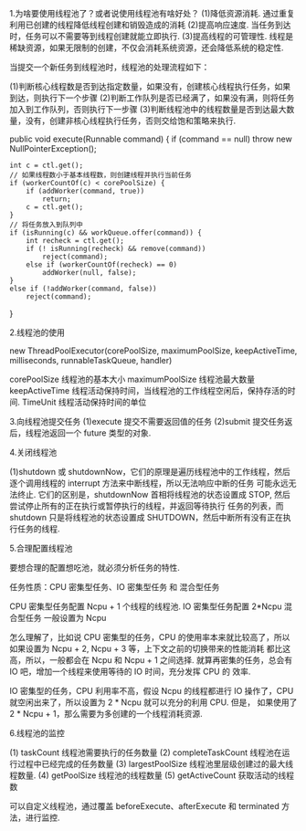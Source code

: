 1.为啥要使用线程池了？或者说使用线程池有啥好处？
(1)降低资源消耗. 通过重复利用已创建的线程降低线程创建和销毁造成的消耗
(2)提高响应速度. 当任务到达时，任务可以不需要等到线程创建就能立即执行.
(3)提高线程的可管理性. 线程是稀缺资源，如果无限制的创建，不仅会消耗系统资源，还会降低系统的稳定性.

当提交一个新任务到线程池时，线程池的处理流程如下：

(1)判断核心线程数是否到达指定数量，如果没有，创建核心线程执行任务，如果到达，则执行下一个步骤
(2)判断工作队列是否已经满了，如果没有满，则将任务加入到工作队列，否则执行下一步骤
(3)判断线程池中的线程数量是否到达最大数量，没有，创建非核心线程执行任务，否则交给饱和策略来执行.

public void execute(Runnable command) {
    if (command == null)
        throw new NullPointerException();

    int c = ctl.get();
    // 如果线程数小于基本线程数，则创建线程并执行当前任务
    if (workerCountOf(c) < corePoolSize) {
        if (addWorker(command, true))
            return;
        c = ctl.get();
    }
    // 将任务放入到队列中
    if (isRunning(c) && workQueue.offer(command)) {
        int recheck = ctl.get();
        if (! isRunning(recheck) && remove(command))
            reject(command);
        else if (workerCountOf(recheck) == 0)
            addWorker(null, false);
    }
    else if (!addWorker(command, false))
        reject(command);
}

2.线程池的使用

new ThreadPoolExecutor(corePoolSize, maximumPoolSize, keepActiveTime, milliseconds, runnableTaskQueue, handler)

corePoolSize 线程池的基本大小
maximumPoolSize 线程池最大数量
keepActiveTime 线程活动保持时间，当线程池的工作线程空闲后，保持存活的时间.
TimeUnit 线程活动保持时间的单位

3.向线程池提交任务
(1)execute 提交不需要返回值的任务
(2)submit 提交任务返后，线程池返回一个 future 类型的对象.

4.关闭线程池

(1)shutdown 或 shutdownNow，它们的原理是遍历线程池中的工作线程，然后逐个调用线程的 interrupt 方法来中断线程，所以无法响应中断的任务
可能永远无法终止. 它们的区别是，shutdownNow 首相将线程池的状态设置成 STOP, 然后尝试停止所有的正在执行或暂停执行的线程，并返回等待执行
任务的列表，而 shutdown 只是将线程池的状态设置成 SHUTDOWN，然后中断所有没有正在执行任务的线程.

5.合理配置线程池

要想合理的配置想吃池，就必须分析任务的特性.

任务性质：CPU 密集型任务、IO 密集型任务 和 混合型任务

CPU 密集型任务配置 Ncpu + 1 个线程的线程池.
IO 密集型任务配置 2*Ncpu
混合型任务 一般设置为 Ncpu

怎么理解了，比如说 CPU 密集型的任务，CPU 的使用率本来就比较高了，所以如果设置为 Ncpu + 2, Ncpu + 3 等，上下文之前的切换带来的性能消耗
都比这高，所以，一般都会在 Ncpu 和 Ncpu + 1 之间选择. 就算再密集的任务，总会有 IO 吧，增加一个线程来使用等待的 IO 时间，充分发挥 CPU 的
效率.

IO 密集型的任务，CPU 利用率不高，假设 Ncpu 的线程都进行 IO 操作了，CPU 就空闲出来了，所以设置为 2 * Ncpu 就可以充分的利用 CPU. 但是，
如果使用了 2 * Ncpu + 1，那么需要为多创建的一个线程消耗资源.


6.线程池的监控

(1) taskCount 线程池需要执行的任务数量
(2) completeTaskCount 线程池在运行过程中已经完成的任务数量
(3) largestPoolSize 线程池里层级创建过的最大线程数量.
(4) getPoolSize 线程池的线程数量
(5) getActiveCount 获取活动的线程数

可以自定义线程池，通过覆盖 beforeExecute、afterExecute 和 terminated 方法，进行监控.